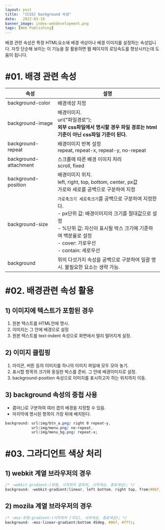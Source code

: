 ```yaml
---
layout: post
title:  "[CSS] background 속성"
date:   2022-03-18
banner_image: index-webdevelopment.png
tags: [Web Publishing]
---
```


배경 관련 속성은 특정 HTML요소에 배경 색상이나 배경 이미지를 설정하는 속성입니다. 자칫 단순해 보이는 이 기능을 잘 활용하면 웹 페이지의 로딩속도를 향상시키는데 도움이 됩니다.

<!--more-->


# #01. 배경 관련 속성

| 속성 | 설명 |
|------|------|
| background-color | 배경색상 지정 |
| background-image | 배경이미지.<br/>url("파일경로");<br/>**외부 css파일에서 명시할 경우 파일 경로는 html기준이 아닌 css파일 기준이 된다.** |
| background-repeat | 배경이미지 반복 설정<br/>repeat, repeat-x, repeat-y, no-repeat |
| background-attachment |  스크롤에 따른 배경 이미지 처리<br/>scroll, fixed |
| background-position | 배경이미지 위치.<br/>left, right, top, bottom, center, px값<br/>가로와 세로를 공백으로 구분하여 지정  |
| background-size | `가로축크기 세로축크기`를 공백으로 구분하여 지정한다.<br/>- px단위 값: 배경이미지의 크기를 절대값으로 설정<br/>- %단위 값: 자신이 표시될 박스 크기에 기준하여 백분율로 설정<br/>- cover: 가로우선<br/>- contain: 세로우선<br/>
| background | 위의 다섯가지 속성을 공백으로 구분하여 일괄 명시. 불필요한 요소는 생략 가능. |

   
# #02. 배경관련 속성 활용

## 1) 이미지에 텍스트가 포함된 경우

1. 원본 텍스트를 HTML안에 명시.
1. 이미지는 그 안에 배경으로 설정
1. 원본 텍스트를 text-indent 속성으로 화면에서 멀리 떨어지게 설정.

## 2) 이미지 클립핑

1. 아이콘, 버튼 등의 이미지를 하나의 이미지 파일에 모두 모아 놓기.
1. 표시할 항목의 크기와 동일한 박스를 준비. 그 안에 배경이미지로 설정.
1. background-position 속성으로 이미지를 표시하고자 하는 위치까지 이동.


## 3) background 속성의 중첩 사용
- 콤마(,)로 구분하여 여러 겹의 배경을 지정할 수 있음.
- 마지막에 명시된 항목이 가장 뒤에 배치된다.

```css
background: url(img/btn_a.png) right 0 repeat-y,
            url(img/menu.png) no-repeat,
            url(img/menu_bg.png) repeat-x;
```

# #03. 그라디언트 색상 처리

## 1) webkit 계열 브라우저의 경우

```css
/* -webkit-gradient:(유형, 시작위치 끝위치, 시작색상, 종료색상); */
background: -webkit-gradient(linear, left bottom, right top, from(#06f), to(#fff));
```

## 2) mozila 계열 브라우저의 경우

```css
/* -moz-유형-gradient:(시작위치 [각도], 시작색상, 종료색상); */
background: -moz-linear-gradient(bottom 45deg, #06f, #fff);
```


